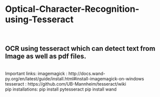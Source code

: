 <h1>Optical-Character-Recognition-using-Tesseract</h1>
</br>
<h2>OCR using tesseract which can detect text from Image as well as pdf files.</h2>
</br>
Important links:
imagemagick : http://docs.wand-py.org/en/latest/guide/install.html#install-imagemagick-on-windows
tesseract : https://github.com/UB-Mannheim/tesseract/wiki
</br>
pip installations:
pip install pytesseract
pip install wand